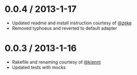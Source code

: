0.0.4 / 2013-1-17
==========
* Updated readme and install instruction courtesy of [@zeke](https://github.com/zeke)
* Removed typhoeus and reverted to default adapter

0.0.3 / 2013-1-16
==========
* Rakefile and renaming courtesy of [@kiennt](https://github.com/kiennt)
* Updated tests with mocks